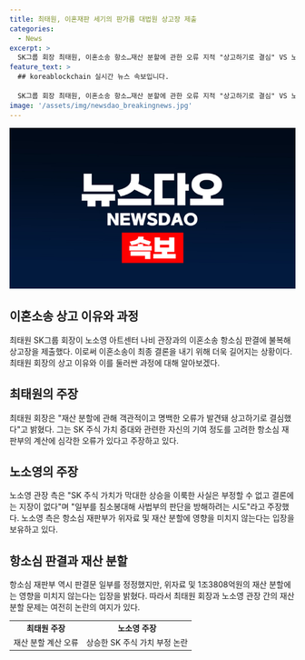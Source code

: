 ```yaml
---
title: 최태원, 이혼재판 세기의 판가름 대법원 상고장 제출
categories:
  - News
excerpt: >
  SK그룹 회장 최태원, 이혼소송 항소…재산 분할에 관한 오류 지적 "상고하기로 결심" VS 노소영 "SK 주식 가치 상승 사실 부정 불가" 20일, 서울고법 가사2부에 최태원 SK그룹 회장이 이혼소송 항소장을 제출했다. 최 회장은 "재산 분할에 오류가 있어 상고하기로 결심했다"고 밝히며, SK 주식 가치 증가 관련 계산에 치명적 오류가 있다고 주장했다. 반면, 노소영 측은 "SK 주식 가치 증가는 부정불가"라며 "판결에 결론지장 없다"고 주장했다. 판결문 일부 정정에도 영향 미치지 않는 것으로 입장을 밝힌 항소심 재판부의 입장도 나왔다.
feature_text: >
  ## koreablockchain 실시간 뉴스 속보입니다.

  SK그룹 회장 최태원, 이혼소송 항소…재산 분할에 관한 오류 지적 "상고하기로 결심" VS 노소영 "SK 주식 가치 상승 사실 부정 불가" 20일, 서울고법 가사2부에 최태원 SK그룹 회장이 이혼소송 항소장을 제출했다. 최 회장은 "재산 분할에 오류가 있어 상고하기로 결심했다"고 밝히며, SK 주식 가치 증가 관련 계산에 치명적 오류가 있다고 주장했다. 반면, 노소영 측은 "SK 주식 가치 증가는 부정불가"라며 "판결에 결론지장 없다"고 주장했다. 판결문 일부 정정에도 영향 미치지 않는 것으로 입장을 밝힌 항소심 재판부의 입장도 나왔다.
image: '/assets/img/newsdao_breakingnews.jpg'
---
```


<p><img src="/assets/img/newsdao_breakingnews.jpg" alt="koreablockchain 속보" /></p>

<h2 data-ke-size="size26">이혼소송 상고 이유와 과정</h2>

<p data-ke-size="size16">최태원 SK그룹 회장이 노소영 아트센터 나비 관장과의 이혼소송 항소심 판결에 불복해 상고장을 제출했다. 이로써 이혼소송이 최종 결론을 내기 위해 더욱 길어지는 상황이다. 최태원 회장의 상고 이유와 이를 둘러싼 과정에 대해 알아보겠다.</p>

<h2 data-ke-size="size26">최태원의 주장</h2>

<p data-ke-size="size16">최태원 회장은 "재산 분할에 관해 객관적이고 명백한 오류가 발견돼 상고하기로 결심했다"고 밝혔다. 그는 SK 주식 가치 증대와 관련한 자신의 기여 정도를 고려한 항소심 재판부의 계산에 심각한 오류가 있다고 주장하고 있다.</p>

<h2 data-ke-size="size26">노소영의 주장</h2>

<p data-ke-size="size16">노소영 관장 측은 "SK 주식 가치가 막대한 상승을 이룩한 사실은 부정할 수 없고 결론에는 지장이 없다"며 "일부를 침소봉대해 사법부의 판단을 방해하려는 시도"라고 주장했다. 노소영 측은 항소심 재판부가 위자료 및 재산 분할에 영향을 미치지 않는다는 입장을 보유하고 있다.</p>

<h2 data-ke-size="size26">항소심 판결과 재산 분할</h2>

<p data-ke-size="size16">항소심 재판부 역시 판결문 일부를 정정했지만, 위자료 및 1조3808억원의 재산 분할에는 영향을 미치지 않는다는 입장을 밝혔다. 따라서 최태원 회장과 노소영 관장 간의 재산 분할 문제는 여전히 논란의 여지가 있다.</p>

<table>
  <tr>
    <td style="text-align: center; height: 17px;"><b>최태원 주장</b></td>
    <td style="text-align: center; height: 17px;"><b>노소영 주장</b></td>
  </tr>
  <tr>
    <td style="text-align: center; height: 17px;">재산 분할 계산 오류</td>
    <td style="text-align: center; height: 17px;">상승한 SK 주식 가치 부정 논란</td>
  </tr>
</table>

<p data-ke-size="size16">&nbsp;</p>

<p data-ke-size="size16">&nbsp;</p>

<p data-ke-size="size16">&nbsp;</p>

